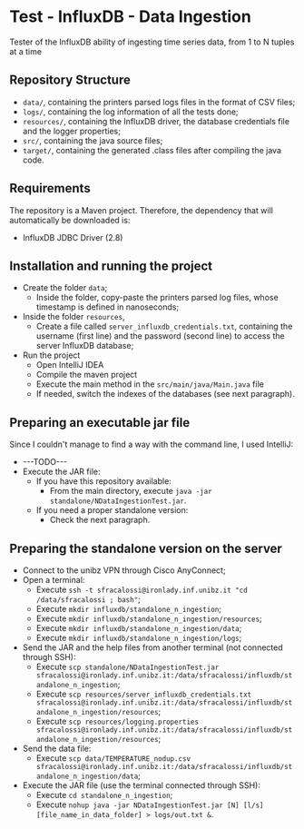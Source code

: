 # Test - InfluxDB - Data Ingestion

Tester of the InfluxDB ability of ingesting time series data, from 1 to N tuples at a time

## Repository Structure
-   `data/`, containing the printers parsed logs files in the format of CSV files;
-   `logs/`, containing the log information of all the tests done;
-   `resources/`, containing the InfluxDB driver, the database credentials file and the logger properties;
-   `src/`, containing the java source files;
-   `target/`, containing the generated .class files after compiling the java code.

## Requirements
The repository is a Maven project. Therefore, the dependency that will automatically be downloaded is:
-   InfluxDB JDBC Driver (2.8)

## Installation and running the project
-   Create the folder `data`;
    -   Inside the folder, copy-paste the printers parsed log files, whose timestamp is defined in nanoseconds;
-   Inside the folder `resources`,
    -   Create a file called `server_influxdb_credentials.txt`, containing the username (first line) and the password (second line) to access the server InfluxDB database;
-   Run the project
    -   Open IntelliJ IDEA
    -   Compile the maven project
    -   Execute the main method in the `src/main/java/Main.java` file
    -   If needed, switch the indexes of the databases (see next paragraph).

## Preparing an executable jar file
Since I couldn't manage to find a way with the command line, I used IntelliJ:
-   ---TODO---
-   Execute the JAR file:
    -   If you have this repository available:
        -   From the main directory, execute `java -jar standalone/NDataIngestionTest.jar`.
    -   If you need a proper standalone version:
        -   Check the next paragraph.

## Preparing the standalone version on the server
-   Connect to the unibz VPN through Cisco AnyConnect;
-   Open a terminal:
    -   Execute `ssh -t sfracalossi@ironlady.inf.unibz.it "cd /data/sfracalossi ; bash"`;
    -   Execute `mkdir influxdb/standalone_n_ingestion`;
    -   Execute `mkdir influxdb/standalone_n_ingestion/resources`;
    -   Execute `mkdir influxdb/standalone_n_ingestion/data`;
    -   Execute `mkdir influxdb/standalone_n_ingestion/logs`;
-   Send the JAR and the help files from another terminal (not connected through SSH):
    -   Execute `scp standalone/NDataIngestionTest.jar sfracalossi@ironlady.inf.unibz.it:/data/sfracalossi/influxdb/standalone_n_ingestion`;
    -   Execute `scp resources/server_influxdb_credentials.txt sfracalossi@ironlady.inf.unibz.it:/data/sfracalossi/influxdb/standalone_n_ingestion/resources`;
    -   Execute `scp resources/logging.properties sfracalossi@ironlady.inf.unibz.it:/data/sfracalossi/influxdb/standalone_n_ingestion/resources`;
-   Send the data file:
    -   Execute `scp data/TEMPERATURE_nodup.csv sfracalossi@ironlady.inf.unibz.it:/data/sfracalossi/influxdb/standalone_n_ingestion/data`;
-   Execute the JAR file (use the terminal connected through SSH):
    -   Execute `cd standalone_n_ingestion`;
    -   Execute `nohup java -jar NDataIngestionTest.jar [N] [l/s] [file_name_in_data_folder] > logs/out.txt &`.
